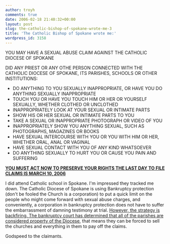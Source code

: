 ```yaml
---
author: troyh
comments: true
date: 2006-02-18 21:40:32+00:00
layout: post
slug: the-catholic-bishop-of-spokane-wrote-me-3
title: 'The Catholic Bishop of Spokane wrote me:'
wordpress_id: 3158
---
```



YOU MAY HAVE A SEXUAL ABUSE CLAIM AGAINST THE CATHOLIC DIOCESE OF SPOKANE

DID ANY PRIEST OR ANY OTHE PERSON CONNECTED WITH THE CATHOLIC DIOCESE OF SPOKANE, ITS PARISHES, SCHOOLS OR OTHER INSTITUTIONS:

* DO ANYTHING TO YOU SEXUALLY INAPPROPRIATE, OR HAVE YOU DO ANYTHING SEXUALLY INAPPROPRIATE
* TOUCH YOU OR HAVE YOU TOUCH HIM OR HER OR YOURSELF SEXUALLY, WHETHER CLOTHED OR UNCLOTHED
* INAPPROPRIATELY LOOK AT YOUR SEXUAL OR INTIMATE PARTS
* SHOW HIS OR HER SEXUAL OR INTIMATE PARTS TO YOU
* TAKE A SEXUAL OR INAPPROPRIATE PHOTOGRAPH OR VIDEO OF YOU
* INAPPROPRIATELY SHOW YOU ANYTHING SEXUAL, SUCH AS PHOTOGRAPHS, MAGAZINES OR BOOKS
* HAVE SEXUAL INTERCOURSE WITH YOU OR YOU WITH HIM OR HER, WHETHER ORAL, ANAL OR VAGINAL
* HAVE SEXUAL CONTACT WITH YOU OF ANY KIND WHATSOEVER
* DO ANYTHING SEXUALLY TO HURT YOU OR CAUSE YOU PAIN AND SUFFERING

**[YOU MUST ACT NOW TO PRESERVE YOUR RIGHTS
THE LAST DAY TO FILE CLAIMS IS MARCH 10, 2006](http://www.bmcgroup.com/dioceseofspokane)**




I did attend Catholic school in Spokane.  I'm impressed they tracked me down.  The Catholic Diocese of Spokane is using Bankruptcy protection (don't be fooled the Church is a corporation) to put a quick limit on the people who might come forward with sexual abuse charges, and conveniently, a corporation in bankruptcy protection does not have to suffer the embarrassment of damning testimony at trial.  [However, the strategy is backfiring.  The bankruptcy court has determined that all of the parishes are considered property of the Diocese](http://seattletimes.nwsource.com/html/localnews/2002811879_webspokanesettlement17.html?syndication=rss), that means they can be forced to sell the churches and everything in them to pay off the claims.

Godspeed to the claimants.
